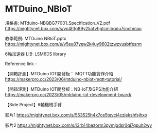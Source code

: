 # MTDuino_NBIoT

規格書:		MTduino-NBQBG77001_Specification_V2.pdf
https://mightynet.box.com/s/vo4h1g89y25afvhgtcmibqdu7snchmau

教學範例:	MTDuino NBIoT.pptx
https://mightynet.box.com/s/v5eu07yew2k4uy9602tzwzyusbtfesrm

6軸加速器 LIB:	LSM6DS library 


Reference link -

【開箱評測】MTDuino IOT開發板： MQTT功能實作介紹
https://makerpro.cc/2023/06/mtduino-nbiot-mqtt-tutorial/

【開箱評測】MTDuino IOT開發板：NB-IoT及GPS功能介紹
https://makerpro.cc/2023/05/mtduino-iot-development-board/

【Side Project】6軸機械手臂

影片1 https://mightynet.box.com/s/553525h4x7ce5tevci4czjekshfsjhxo

影片2 https://mightynet.box.com/s/i3rb14bezorm3pymlgdsr0qi7qpuh2wy

